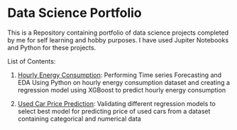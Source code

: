 # Data Science Portfolio

This is a Repository containing portfolio of data science projects completed by me for self learning and hobby purposes. I have used Jupiter Notebooks and Python for these projects.

List of Contents:

1. [Hourly Energy Consumption](https://github.com/saifs1315/Data-Science-Portfolio/blob/main/Hourly%20Energy%20Consumption/Time%20Series%20Forecasting%20using%20XGBoost.ipynb): Performing Time series Forecasting and EDA Using Python on hourly energy consumption dataset and creating a regression model using XGBoost to predict hourly energy consumption

2. [Used Car Price Prediction](https://github.com/saifs1315/Data-Science-Portfolio/blob/main/Used%20Car%20Prediction/Used%20Car%20Prediction.ipynb): Validating different regression models to select best model for predicting price of used cars from a dataset containing categorical and numerical data
